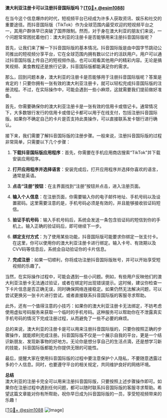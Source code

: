 **澳大利亚注册卡可以注册抖音国际版吗？[[TG💪+ @esim1088](https://t.me/s/esim1088)]**

在当今这个信息爆炸的时代，短视频平台已经成为许多人获取资讯、娱乐和社交的重要途径。而抖音国际版（TikTok）作为全球范围内最受欢迎的短视频平台之一，其用户群体早已突破了国界限制。然而，对于身在澳大利亚的朋友们来说，一个问题常常困扰着他们：澳大利亚的注册卡是否能够用来注册抖音国际版呢？

首先，让我们来了解一下抖音国际版的基本情况。抖音国际版是由中国字节跳动公司推出的短视频分享平台，它在全球范围内拥有数以亿计的活跃用户。用户可以通过抖音国际版上传自己的短视频作品，也可以观看其他用户的精彩内容。无论是搞笑视频、美食教程还是旅行记录，抖音国际版都能满足你的需求。

那么，回到问题本身，澳大利亚的注册卡是否能够用于注册抖音国际版呢？答案是肯定的！只要你拥有一张有效的澳大利亚注册卡，就可以轻松完成抖音国际版的注册流程。不过，在实际操作中，可能会遇到一些小麻烦，这就需要我们提前做好准备。

首先，你需要确保你的澳大利亚注册卡是一张有效的信用卡或借记卡。通常情况下，大多数银行发行的信用卡或借记卡都可以用于在线支付，包括注册抖音国际版。如果你不确定自己的卡片是否支持此类操作，可以直接联系发卡银行进行确认。

接下来，我们需要了解抖音国际版的注册步骤。一般来说，注册抖音国际版的过程非常简单，只需要以下几个步骤：

1. **下载抖音国际版应用程序**：首先，你需要在手机应用商店搜索“TikTok”并下载安装应用程序。
   
2. **打开应用程序并选择语言**：安装完成后，打开应用程序并选择你喜欢的语言，通常是英语。

3. **点击“注册”按钮**：在主界面找到“注册”按钮并点击，进入注册页面。

4. **输入个人信息**：在注册页面，你需要输入你的电子邮件地址、手机号码以及设置密码。这里需要注意的是，手机号码必须是有效的，并且能够接收验证码短信。

5. **验证手机号码**：输入手机号码后，系统会发送一条包含验证码的短信到你的手机上。输入正确的验证码后，即可继续下一步。

6. **绑定支付方式**：为了使用某些功能，抖音国际版可能要求你绑定一张支付卡。在这里，你可以使用你的澳大利亚注册卡进行绑定。输入卡号、有效期以及CVV码等信息后，系统会自动验证你的卡片信息。

7. **完成注册**：如果一切顺利，你将成功注册抖音国际版账号，并可以开始享受短视频的乐趣了。

当然，在实际操作过程中，可能会遇到一些小问题。例如，有些用户反映他们的澳大利亚注册卡无法通过验证，或者在绑定时出现错误提示。这时候，建议你检查一下卡片信息是否正确无误，同时确保网络连接稳定。如果仍然无法解决问题，可以尝试更换另一张卡片进行尝试，或者直接联系抖音国际版的客服寻求帮助。

此外，还有一个值得注意的小技巧：如果你的澳大利亚注册卡无法绑定，不妨考虑使用虚拟号码服务来获取一个临时的手机号码。这种服务可以帮助你在不泄露真实手机号码的情况下完成注册过程，从而避免了一些不必要的麻烦。

总的来说，澳大利亚的注册卡是可以用来注册抖音国际版的，只要你按照正确的步骤操作，就能顺利完成注册。抖音国际版不仅是一个展示自我的平台，更是一个结识新朋友、发现新事物的好地方。无论你是想分享自己的生活点滴，还是想学习新的技能，抖音国际版都能为你提供无限的可能性。

最后，提醒大家在使用抖音国际版的过程中要注意保护个人隐私，不要随意透露过多的个人信息。同时，也要遵守平台的相关规定，共同维护良好的网络环境。

**总结**  
澳大利亚的注册卡完全可以用来注册抖音国际版，只要按照上述步骤操作即可。如果你在注册过程中遇到任何问题，都可以随时联系抖音国际版的客服寻求帮助。希望这篇文章能对你有所帮助，祝你早日成为抖音国际版的一员，享受短视频带来的乐趣！

[[TG💪+ @esim1088](https://t.me/s/esim1088) ![Image](https://i.postimg.cc/4NQfJmqS/Snipaste-2025-05-13-00-14-12.png)]